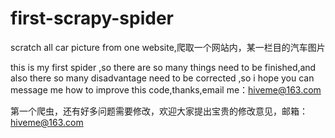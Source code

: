 # first-scrapy-spider
scratch all car picture from one website,爬取一个网站内，某一栏目的汽车图片


this is my first spider ,so there are so many things need to be finished,and also there so many disadvantage need to be corrected
,so i hope you can message me how to improve this code,thanks,email me：hiveme@163.com

第一个爬虫，还有好多问题需要修改，欢迎大家提出宝贵的修改意见，邮箱：hiveme@163.com
